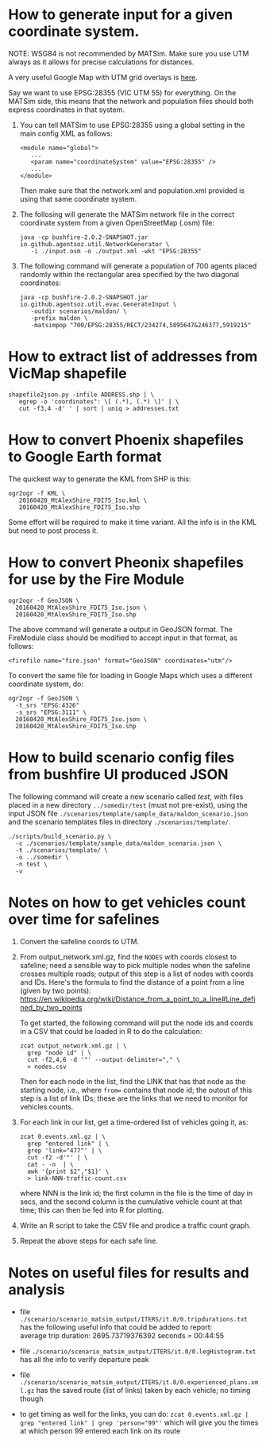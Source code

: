 # How to generate input for a given coordinate system.

NOTE: WSG84 is not recommended by MATSim. Make sure you use UTM always as
      it allows for precise calculations for distances. 

A very useful Google Map with UTM grid overlays is [here](https://mappingsupport.com/p/gmap4.php?ll=27.717297,7.832677&t=t1&z=2&coord=utm).


Say we want to use EPSG:28355 (VIC UTM 55) for everything. On the MATSim side, 
this means that the network and population files should both express coordinates 
in that system. 

1. You can tell MATSim to use EPSG:28355 using a global
   setting in the main config XML as follows:
   ```
   <module name="global">
      ...
      <param name="coordinateSystem" value="EPSG:28355" />
      ...
   </module>
   ```
   Then make sure that the network.xml and population.xml provided is
   using that same coordinate system. 

2. The follosing will generate the MATSim network file in the correct
   coordinate system from a given OpenStreetMap (.osm) file:
   ```
   java -cp bushfire-2.0.2-SNAPSHOT.jar io.github.agentsoz.util.NetworkGenerator \
      -i ./input.osm -o ./output.xml -wkt "EPSG:28355"
   ```
3. The following command will generate a population of 700 agents placed
   randomly within the rectangular area specified by the two diagonal coordinates:
   ```
   java -cp bushfire-2.0.2-SNAPSHOT.jar io.github.agentsoz.util.evac.GenerateInput \
      -outdir scenarios/maldon/ \
      -prefix maldon \
      -matsimpop "700/EPSG:28355/RECT/234274,5895647&246377,5919215"
   ```

# How to extract list of addresses from VicMap shapefile
```
shapefile2json.py -infile ADDRESS.shp | \
   egrep -o 'coordinates": \[ (.*), (.*) \]' | \
   cut -f3,4 -d' ' | sort | uniq > addresses.txt
```    

# How to convert Phoenix shapefiles to Google Earth format

The quickest way to generate the KML from SHP is this:
```
ogr2ogr -f KML \
   20160420_MtAlexShire_FDI75_Iso.kml \
   20160420_MtAlexShire_FDI75_Iso.shp
```

Some effort will be required to make it time variant. All the info is in the KML
but need to post process it.

# How to convert Pheonix shapefiles for use by the Fire Module

```
ogr2ogr -f GeoJSON \
  20160420_MtAlexShire_FDI75_Iso.json \ 
  20160420_MtAlexShire_FDI75_Iso.shp
```  

The above command will generate a output in GeoJSON format. The FireModule
class should be modified to accept input in that format, as follows:

```
<firefile name="fire.json" format="GeoJSON" coordinates="utm"/>
```

To convert the same file for loading in Google Maps which uses a
different coordinate system, do:

```
ogr2ogr -f GeoJSON \
  -t_srs "EPSG:4326" 
  -s_srs "EPSG:3111" \
  20160420_MtAlexShire_FDI75_Iso.json \ 
  20160420_MtAlexShire_FDI75_Iso.shp
```


# How to build scenario config files from bushfire UI produced JSON

The following command will create a new scenario called *test*, with files 
placed in a new directory `../somedir/test` (must not pre-exist), using the
input JSON file `./scenarios/template/sample_data/maldon_scenario.json` and the
scenario templates files in directory `./scenarios/template/`.

```
./scripts/build_scenario.py \
  -c ./scenarios/template/sample_data/maldon_scenario.json \
  -t ./scenarios/template/ \
  -o ../somedir \
  -n test \
  -v
```

# Notes on how to get vehicles count over time for safelines

1. Convert the safeline coords to UTM. 

2. From output_network.xml.gz, find the `NODES` with coords closest to 
   safeline; need a sensible way to pick multiple nodes when the safeline crosses
   multiple roads; output of this step is a list of nodes with coords and IDs.
   Here's the formula to find the distance of a point from a line (given by 
   two points): 
   https://en.wikipedia.org/wiki/Distance_from_a_point_to_a_line#Line_defined_by_two_points
   
   To get started, the following command will put the node ids and coords
   in a CSV that could be loaded in R to do the calculation:

   ```   
   zcat output_network.xml.gz | \
     grep "node id" | \
     cut -f2,4,6 -d '"' --output-delimiter="," \
     > nodes.csv
   ```
   
   Then for each node in the list, find the LINK that has that node as the 
   starting node, i.e., where `from=` contains that node id; the outout of this
   step is a list of link IDs; these are the links that we need to monitor for 
   vehicles counts.
   
3. For each link in our list, get a time-ordered list of vehicles going it, as: 
   ```
   zcat 0.events.xml.gz | \
     grep "entered link" | \
     grep 'link="477"' | \
     cut -f2 -d'"' | \
     cat - -n  | \
     awk '{print $2","$1}' \
     > link-NNN-traffic-count.csv
   ```
   where NNN is the link id; the first column in the file is the time of day 
   in secs, and the second column is the cumulative vehicle count at that time; 
   this can then be fed into R for plotting. 

4. Write an R script to take the CSV file and prodice a traffic count graph.
   
5. Repeat the above steps for each safe line. 

# Notes on useful files for results and analysis

* file `./scenario/scenario_matsim_output/ITERS/it.0/0.tripdurations.txt`
  has the following useful info that could be added to report:  
  average trip duration: 2695.73719376392 seconds = 00:44:55

* file `./scenario/scenario_matsim_output/ITERS/it.0/0.legHistogram.txt`
  has all the info to verify departure peak
  
* file `./scenario/scenario_matsim_output/ITERS/it.0/0.experienced_plans.xml.gz`
  has the saved route (list of links) taken by each vehicle; no timing though
  
* to get timing as well for the links, you can do:
  `zcat 0.events.xml.gz | grep "entered link" | grep 'person="99"'`
  which will give you the times at which person 99 entered each link on its route

